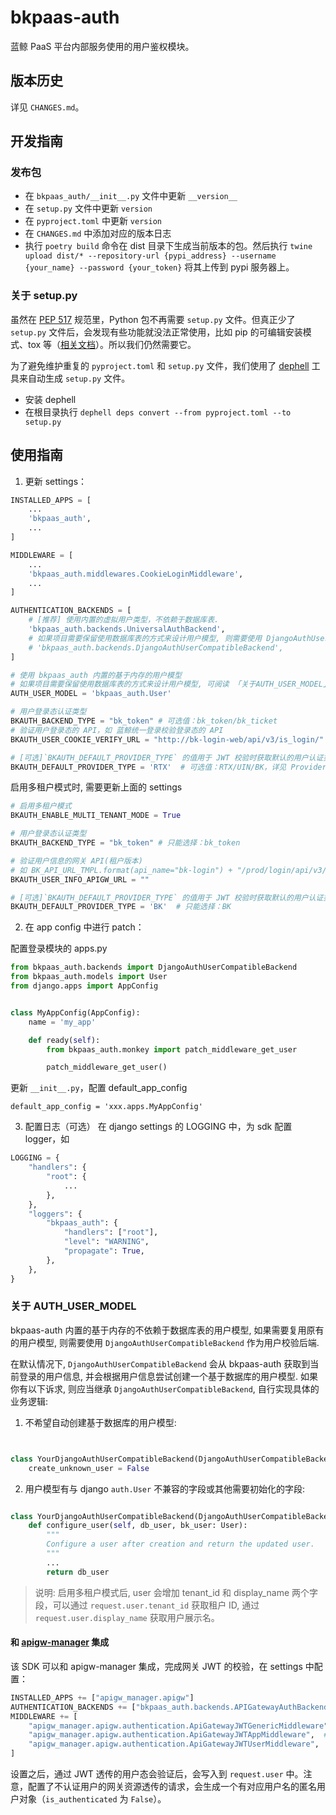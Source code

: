 # bkpaas-auth

蓝鲸 PaaS 平台内部服务使用的用户鉴权模块。

## 版本历史

详见 `CHANGES.md`。

## 开发指南

### 发布包

- 在 `bkpaas_auth/__init__.py`  文件中更新 `__version__`
- 在 `setup.py` 文件中更新 `version`
- 在 `pyproject.toml` 中更新 `version`
- 在 `CHANGES.md` 中添加对应的版本日志
- 执行 `poetry build` 命令在 dist 目录下生成当前版本的包。然后执行 `twine upload dist/* --repository-url {pypi_address} --username {your_name} --password {your_token}` 将其上传到 pypi 服务器上。

### 关于 setup.py

虽然在 [PEP 517](https://python-poetry.org/docs/pyproject/#poetry-and-pep-517) 规范里，Python 包不再需要 `setup.py` 文件。但真正少了 `setup.py` 文件后，会发现有些功能就没法正常使用，比如 pip 的可编辑安装模式、tox 等（[相关文档](https://github.com/python-poetry/poetry/issues/761)）。所以我们仍然需要它。

为了避免维护重复的 `pyproject.toml` 和 `setup.py` 文件，我们使用了 [dephell](https://github.com/dephell/dephell) 工具来自动生成 `setup.py` 文件。

- 安装 dephell
- 在根目录执行 `dephell deps convert --from pyproject.toml --to setup.py`

## 使用指南
1. 更新 settings：
```python
INSTALLED_APPS = [
    ...
    'bkpaas_auth',
    ...
]

MIDDLEWARE = [
    ...
    'bkpaas_auth.middlewares.CookieLoginMiddleware',
    ...
]

AUTHENTICATION_BACKENDS = [
    # [推荐] 使用内置的虚拟用户类型，不依赖于数据库表.
    'bkpaas_auth.backends.UniversalAuthBackend',
    # 如果项目需要保留使用数据库表的方式来设计用户模型, 则需要使用 DjangoAuthUserCompatibleBackend
    # 'bkpaas_auth.backends.DjangoAuthUserCompatibleBackend',
]

# 使用 bkpaas_auth 内置的基于内存的用户模型
# 如果项目需要保留使用数据库表的方式来设计用户模型, 可阅读 「关于AUTH_USER_MODEL」的部分说明
AUTH_USER_MODEL = 'bkpaas_auth.User'

# 用户登录态认证类型
BKAUTH_BACKEND_TYPE = "bk_token" # 可选值：bk_token/bk_ticket
# 验证用户登录态的 API，如 蓝鲸统一登录校验登录态的 API
BKAUTH_USER_COOKIE_VERIFY_URL = "http://bk-login-web/api/v3/is_login/"

# [可选]`BKAUTH_DEFAULT_PROVIDER_TYPE` 的值用于 JWT 校验时获取默认的用户认证类型。
BKAUTH_DEFAULT_PROVIDER_TYPE = 'RTX'  # 可选值：RTX/UIN/BK，详见 ProviderType
```

启用多租户模式时, 需要更新上面的 settings
```python
# 启用多租户模式
BKAUTH_ENABLE_MULTI_TENANT_MODE = True

# 用户登录态认证类型
BKAUTH_BACKEND_TYPE = "bk_token" # 只能选择：bk_token

# 验证用户信息的网关 API(租户版本)
# 如 BK_API_URL_TMPL.format(api_name="bk-login") + "/prod/login/api/v3/open/bk-tokens/userinfo/"
BKAUTH_USER_INFO_APIGW_URL = ""

# [可选]`BKAUTH_DEFAULT_PROVIDER_TYPE` 的值用于 JWT 校验时获取默认的用户认证类型。
BKAUTH_DEFAULT_PROVIDER_TYPE = 'BK'  # 只能选择：BK
```

2. 在 app config 中进行 patch：

配置登录模块的 apps.py

```python
from bkpaas_auth.backends import DjangoAuthUserCompatibleBackend
from bkpaas_auth.models import User
from django.apps import AppConfig


class MyAppConfig(AppConfig):
    name = 'my_app'

    def ready(self):
        from bkpaas_auth.monkey import patch_middleware_get_user

        patch_middleware_get_user()
```

更新 `__init__.py`，配置 default_app_config
```
default_app_config = 'xxx.apps.MyAppConfig'
```

3. 配置日志（可选）
在 django settings 的 LOGGING 中，为 sdk 配置 logger，如

```python
LOGGING = {
    "handlers": {
        "root": {
            ...
        },
    },
    "loggers": {
        "bkpaas_auth": {
            "handlers": ["root"],
            "level": "WARNING",
            "propagate": True,
        },
    },
}
```

### 关于 AUTH_USER_MODEL

bkpaas-auth 内置的基于内存的不依赖于数据库表的用户模型, 如果需要复用原有的用户模型, 则需要使用 `DjangoAuthUserCompatibleBackend` 作为用户校验后端.

在默认情况下, `DjangoAuthUserCompatibleBackend` 会从 bkpaas-auth 获取到当前登录的用户信息, 并会根据用户信息尝试创建一个基于数据库的用户模型.
如果你有以下诉求, 则应当继承 `DjangoAuthUserCompatibleBackend`, 自行实现具体的业务逻辑:

1. 不希望自动创建基于数据库的用户模型:
```python


class YourDjangoAuthUserCompatibleBackend(DjangoAuthUserCompatibleBackend):
    create_unknown_user = False
```

2. 用户模型有与 django `auth.User` 不兼容的字段或其他需要初始化的字段:
```python

class YourDjangoAuthUserCompatibleBackend(DjangoAuthUserCompatibleBackend):
    def configure_user(self, db_user, bk_user: User):
        """
        Configure a user after creation and return the updated user.
        """
        ...
        return db_user
```

> 说明: 启用多租户模式后, user 会增加 tenant_id 和 display_name 两个字段，可以通过 `request.user.tenant_id` 获取租户 ID, 通过 `request.user.display_name` 获取用户展示名。

#### 和 [apigw-manager](../apigw-manager) 集成
该 SDK 可以和 apigw-manager 集成，完成网关 JWT 的校验，在 settings 中配置：
```python
INSTALLED_APPS += ["apigw_manager.apigw"]
AUTHENTICATION_BACKENDS += ["bkpaas_auth.backends.APIGatewayAuthBackend"]
MIDDLEWARE += [
    "apigw_manager.apigw.authentication.ApiGatewayJWTGenericMiddleware",  # JWT 认证
    "apigw_manager.apigw.authentication.ApiGatewayJWTAppMiddleware",  # JWT 透传的应用信息
    "apigw_manager.apigw.authentication.ApiGatewayJWTUserMiddleware",  # JWT 透传的用户信息
]
```

设置之后，通过 JWT 透传的用户态会验证后，会写入到 `request.user` 中。注意，配置了不认证用户的网关资源透传的请求，会生成一个有对应用户名的匿名用户对象（`is_authenticated` 为 `False`）。
